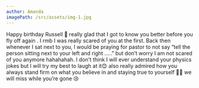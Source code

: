 ```yaml
---
author: Amanda
imagePath: /src/assets/img-1.jpg
---
```


Happy birthday Russell 🥳 really glad that I got to know you better before you fly off again . I rmb I was really scared of you at the first. Back then whenever I sat next to you, I would be praying for pastor to not say “tell the person sitting next to your left and right …..” but don’t worry I am not scared of you anymore hahahahah. I don’t think I will ever understand your physics jokes but I will try my best to laugh at it😊 also really admired how you always stand firm on what you believe in and staying true to yourself 👍🏻 we will miss while you’re gone 😢
